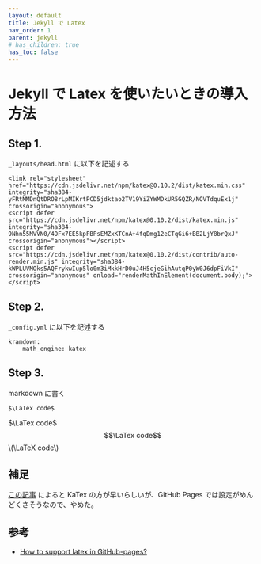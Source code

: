 ```yaml
---
layout: default
title: Jekyll で Latex
nav_order: 1
parent: jekyll
# has_children: true
has_toc: false
---
```


# Jekyll で Latex を使いたいときの導入方法

## Step 1.
`_layouts/head.html` に以下を記述する
``` 
<link rel="stylesheet" href="https://cdn.jsdelivr.net/npm/katex@0.10.2/dist/katex.min.css" integrity="sha384-yFRtMMDnQtDRO8rLpMIKrtPCD5jdktao2TV19YiZYWMDkUR5GQZR/NOVTdquEx1j" crossorigin="anonymous">
<script defer src="https://cdn.jsdelivr.net/npm/katex@0.10.2/dist/katex.min.js" integrity="sha384-9Nhn55MVVN0/4OFx7EE5kpFBPsEMZxKTCnA+4fqDmg12eCTqGi6+BB2LjY8brQxJ" crossorigin="anonymous"></script>
<script defer src="https://cdn.jsdelivr.net/npm/katex@0.10.2/dist/contrib/auto-render.min.js" integrity="sha384-kWPLUVMOks5AQFrykwIup5lo0m3iMkkHrD0uJ4H5cjeGihAutqP0yW0J6dpFiVkI" crossorigin="anonymous" onload="renderMathInElement(document.body);"></script>

```
## Step 2.
`_config.yml` に以下を記述する
```
kramdown:
    math_engine: katex
```
## Step 3.
markdown に書く
```
$\LaTex code$
```
$\LaTex code$
$$\LaTex code$$
\\(\LaTeX code\\)


## 補足
[この記事](https://tex2e.github.io/blog/latex/mathjax-to-katex) によると KaTex の方が早いらしいが、GitHub Pages では設定がめんどくさそうなので、やめた。

## 参考
+ [How to support latex in GitHub-pages?](https://stackoverflow.com/questions/26275645/how-to-support-latex-in-github-pages)